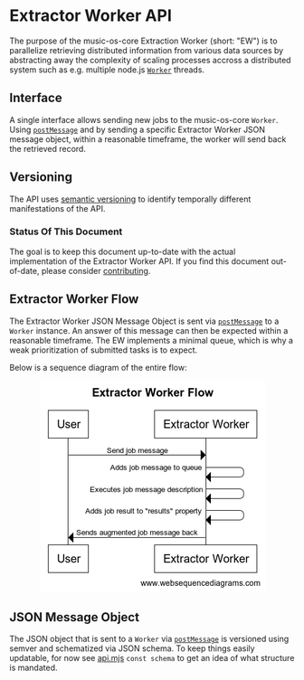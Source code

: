 # Extractor Worker API

The purpose of the music-os-core Extraction Worker (short: "EW") is to
parallelize retrieving distributed information from various data sources by
abstracting away the complexity of scaling processes accross a distributed
system such as e.g. multiple node.js
[`Worker`](https://nodejs.org/api/worker_threads.html) threads.

## Interface

A single interface allows sending new jobs to the music-os-core `Worker`. Using
[`postMessage`](https://nodejs.org/api/worker_threads.html#workerpostmessagevalue-transferlist)
and by sending a specific Extractor Worker JSON message object, within a
reasonable timeframe, the worker will send back the retrieved record.

## Versioning

The API uses [semantic versioning](https://semver.org/) to identify temporally
different manifestations of the API.

### Status Of This Document

The goal is to keep this document up-to-date with the actual implementation of
the Extractor Worker API. If you find this document out-of-date, please
consider
[contributing](https://github.com/music-os/music-os-core/blob/main/contributing.md).

## Extractor Worker Flow

The Extractor Worker JSON Message Object is sent via
[`postMessage`](https://nodejs.org/api/worker_threads.html#workerpostmessagevalue-transferlist)
to a `Worker` instance. An answer of this message can then be expected
within a reasonable timeframe. The EW implements a minimal queue, which is why
a weak prioritization of submitted tasks is to expect.

Below is a sequence diagram of the entire flow:

<p align="center">
  <img src="/assets/diagrams/extractorworkerflow.png" />
</p>

## JSON Message Object

The JSON object that is sent to a `Worker` via
[`postMessage`](https://nodejs.org/api/worker_threads.html#workerpostmessagevalue-transferlist)
is versioned using semver and schematized via JSON schema. To keep things
easily updatable, for now see [api.mjs](./api.mjs) `const schema` to get an
idea of what structure is mandated.
